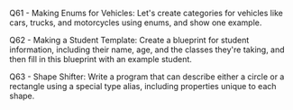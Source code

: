 Q61 - Making Enums for Vehicles: Let's create categories for vehicles like cars, trucks, and motorcycles using enums, and show one example.

Q62 - Making a Student Template: Create a blueprint for student information, including their name, age, and the classes they're taking, and then fill in this blueprint with an example student.

Q63 - Shape Shifter: Write a program that can describe either a circle or a rectangle using a special type alias, including properties unique to each shape.